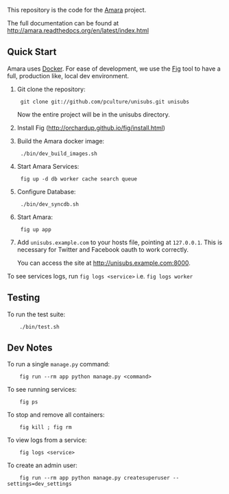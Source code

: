 This repository is the code for the [Amara](http://amara.org) project.

The full documentation can be found at
http://amara.readthedocs.org/en/latest/index.html

[Amara]: http://amara.org

Quick Start
-----------

Amara uses [Docker](http://docker.io).  For ease of development, we use the [Fig](http://orchardup.github.io/fig/) tool to have a full, production like, local dev environment.

1. Git clone the repository:

        git clone git://github.com/pculture/unisubs.git unisubs

   Now the entire project will be in the unisubs directory.

2. Install Fig (http://orchardup.github.io/fig/install.html)

3. Build the Amara docker image:

        ./bin/dev_build_images.sh

4. Start Amara Services:

        fig up -d db worker cache search queue

5. Configure Database:

        ./bin/dev_syncdb.sh

6. Start Amara:

        fig up app

7. Add `unisubs.example.com` to your hosts file, pointing at `127.0.0.1`.  This
   is necessary for Twitter and Facebook oauth to work correctly.

   You can access the site at <http://unisubs.example.com:8000>.

To see services logs, run `fig logs <service>` i.e. `fig logs worker`

Testing
-------

To run the test suite:

        ./bin/test.sh


Dev Notes
---------

To run a single `manage.py` command:

        fig run --rm app python manage.py <command>

To see running services:

        fig ps

To stop and remove all containers:

        fig kill ; fig rm

To view logs from a service:

        fig logs <service>

To create an admin user:

        fig run --rm app python manage.py createsuperuser --settings=dev_settings

